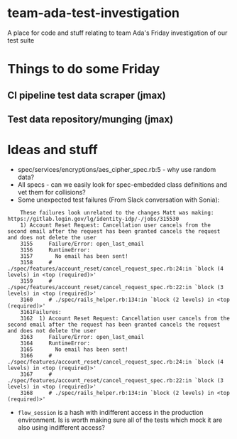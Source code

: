 # team-ada-test-investigation
A place for code and stuff relating to team Ada's Friday investigation of our test suite

# Things to do some Friday
## CI pipeline test data scraper (jmax)
## Test data repository/munging (jmax)

# Ideas and stuff
- spec/services/encryptions/aes_cipher_spec.rb:5 - why use random
  data?
- All specs - can we easily look for spec-embedded class definitions
  and vet them for collisions?
- Some unexpected test failures (From Slack conversation with Sonia):
```
    These failures look unrelated to the changes Matt was making: https://gitlab.login.gov/lg/identity-idp/-/jobs/315530
    1) Account Reset Request: Cancellation user cancels from the second email after the request has been granted cancels the request and does not delete the user
    3155     Failure/Error: open_last_email
    3156     RuntimeError:
    3157       No email has been sent!
    3158     # ./spec/features/account_reset/cancel_request_spec.rb:24:in `block (4 levels) in <top (required)>'
    3159     # ./spec/features/account_reset/cancel_request_spec.rb:22:in `block (3 levels) in <top (required)>'
    3160     # ./spec/rails_helper.rb:134:in `block (2 levels) in <top (required)>'
    3161Failures:
    3162  1) Account Reset Request: Cancellation user cancels from the second email after the request has been granted cancels the request and does not delete the user
    3163     Failure/Error: open_last_email
    3164     RuntimeError:
    3165       No email has been sent!
    3166     # ./spec/features/account_reset/cancel_request_spec.rb:24:in `block (4 levels) in <top (required)>'
    3167     # ./spec/features/account_reset/cancel_request_spec.rb:22:in `block (3 levels) in <top (required)>'
    3168     # ./spec/rails_helper.rb:134:in `block (2 levels) in <top (required)>'
```
- `flow_session` is a hash with indifferent access in the production
  environment. Is is worth making sure all of the tests which mock it
  are also using indifferent access?
